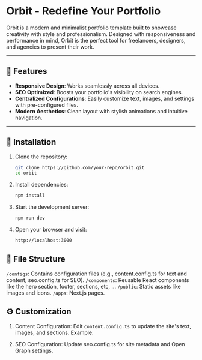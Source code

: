 # Orbit - Redefine Your Portfolio

Orbit is a modern and minimalist portfolio template built to showcase creativity with style and professionalism. Designed with responsiveness and performance in mind, Orbit is the perfect tool for freelancers, designers, and agencies to present their work.

---

## 🚀 **Features**

- **Responsive Design**: Works seamlessly across all devices.
- **SEO Optimized**: Boosts your portfolio's visibility on search engines.
- **Centralized Configurations**: Easily customize text, images, and settings with pre-configured files.
- **Modern Aesthetics**: Clean layout with stylish animations and intuitive navigation.

---

## 🔧 **Installation**

1. Clone the repository:
   ```bash
   git clone https://github.com/your-repo/orbit.git
   cd orbit
   ```
2. Install dependencies:
   ```bash
   npm install
   ```
3. Start the development server:
   ```bash
   npm run dev
   ```
4. Open your browser and visit:
   ```bash
   http://localhost:3000
   ```

## **📁 File Structure**

`/configs`: Contains configuration files (e.g., content.config.ts for text and content, seo.config.ts for SEO).
`/components`: Reusable React components like the hero section, footer, sections, etc, ...
`/public`: Static assets like images and icons.
`/apps`: Next.js pages.

## **⚙️ Customization**

1. Content Configuration:
   Edit `content.config.ts` to update the site's text, images, and sections.
   Example:

2. SEO Configuration:
   Update seo.config.ts for site metadata and Open Graph settings.
